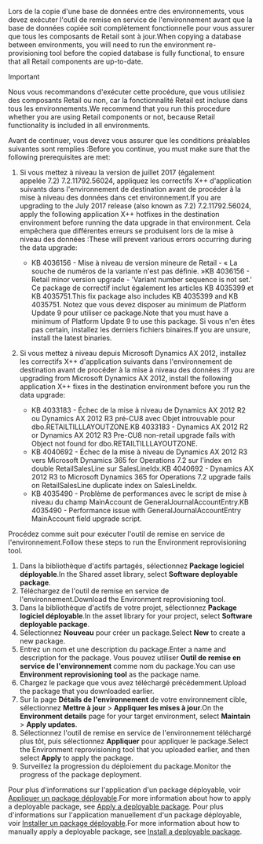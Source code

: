 <span data-ttu-id="13621-101">Lors de la copie d'une base de données entre des environnements, vous devez exécuter l'outil de remise en service de l'environnement avant que la base de données copiée soit complètement fonctionnelle pour vous assurer que tous les composants de Retail sont à jour.</span><span class="sxs-lookup"><span data-stu-id="13621-101">When copying a database between environments, you will need to run the environment re-provisioning tool before the copied database is fully functional, to ensure that all Retail components are up-to-date.</span></span>

> [!IMPORTANT]
> <span data-ttu-id="13621-102">Nous vous recommandons d'exécuter cette procédure, que vous utilisiez des composants Retail ou non, car la fonctionnalité Retail est incluse dans tous les environnements.</span><span class="sxs-lookup"><span data-stu-id="13621-102">We recommend that you run this procedure whether you are using Retail components or not, because Retail functionality is included in all environments.</span></span> 

<span data-ttu-id="13621-103">Avant de continuer, vous devez vous assurer que les conditions préalables suivantes sont remplies :</span><span class="sxs-lookup"><span data-stu-id="13621-103">Before you continue, you must make sure that the following prerequisites are met:</span></span>
1. <span data-ttu-id="13621-104">Si vous mettez à niveau la version de juillet 2017 (également appelée 7.2) 7.2.11792.56024, appliquez les correctifs X++ d'application suivants dans l'environnement de destination avant de procéder à la mise à niveau des données dans cet environnement.</span><span class="sxs-lookup"><span data-stu-id="13621-104">If you are upgrading to the July 2017 release (also known as 7.2) 7.2.11792.56024, apply the following application X++ hotfixes in the destination environment before running the data upgrade in that environment.</span></span> <span data-ttu-id="13621-105">Cela empêchera que différentes erreurs se produisent lors de la mise à niveau des données :</span><span class="sxs-lookup"><span data-stu-id="13621-105">These will prevent various errors occurring during the data upgrade:</span></span>

    - <span data-ttu-id="13621-106">KB 4036156 - Mise à niveau de version mineure de Retail - « La souche de numéros de la variante n'est pas définie. »</span><span class="sxs-lookup"><span data-stu-id="13621-106">KB 4036156 - Retail minor version upgrade - 'Variant number sequence is not set.'</span></span> <span data-ttu-id="13621-107">Ce package de correctif inclut également les articles KB 4035399 et KB 4035751.</span><span class="sxs-lookup"><span data-stu-id="13621-107">This fix package also includes KB 4035399 and KB 4035751.</span></span> <span data-ttu-id="13621-108">Notez que vous devez disposer au minimum de Platform Update 9 pour utiliser ce package.</span><span class="sxs-lookup"><span data-stu-id="13621-108">Note that you must have a minimum of Platform Update 9 to use this package.</span></span> <span data-ttu-id="13621-109">Si vous n'en êtes pas certain, installez les derniers fichiers binaires.</span><span class="sxs-lookup"><span data-stu-id="13621-109">If you are unsure, install the latest binaries.</span></span>
    
2. <span data-ttu-id="13621-110">Si vous mettez à niveau depuis Microsoft Dynamics AX 2012, installez les correctifs X++ d'application suivants dans l'environnement de destination avant de procéder à la mise à niveau des données :</span><span class="sxs-lookup"><span data-stu-id="13621-110">If you are upgrading from Microsoft Dynamics AX 2012, install the following application X++ fixes in the destination environment before you run the data upgrade:</span></span>
    - <span data-ttu-id="13621-111">KB 4033183 - Échec de la mise à niveau de Dynamics AX 2012 R2 ou Dynamics AX 2012 R3 pré-CU8 avec Objet introuvable pour dbo.RETAILTILLLAYOUTZONE.</span><span class="sxs-lookup"><span data-stu-id="13621-111">KB 4033183 - Dynamics AX 2012 R2 or Dynamics AX 2012 R3 Pre-CU8 non-retail upgrade fails with Object not found for dbo.RETAILTILLLAYOUTZONE.</span></span>
    - <span data-ttu-id="13621-112">KB 4040692 - Échec de la mise à niveau de Dynamics AX 2012 R3 vers Microsoft Dynamics 365 for Operations 7.2 sur l'index en double RetailSalesLine sur SalesLineIdx.</span><span class="sxs-lookup"><span data-stu-id="13621-112">KB 4040692 - Dynamics AX 2012 R3 to Microsoft Dynamics 365 for Operations 7.2 upgrade fails on RetailSalesLine duplicate index on SalesLineIdx.</span></span>
    - <span data-ttu-id="13621-113">KB 4035490 - Problème de performances avec le script de mise à niveau du champ MainAccount de GeneralJournalAccountEntry.</span><span class="sxs-lookup"><span data-stu-id="13621-113">KB 4035490 - Performance issue with GeneralJournalAccountEntry MainAccount field upgrade script.</span></span>


<span data-ttu-id="13621-114">Procédez comme suit pour exécuter l'outil de remise en service de l'environnement.</span><span class="sxs-lookup"><span data-stu-id="13621-114">Follow these steps to run the Environment reprovisioning tool.</span></span>

1. <span data-ttu-id="13621-115">Dans la bibliothèque d'actifs partagés, sélectionnez **Package logiciel déployable**.</span><span class="sxs-lookup"><span data-stu-id="13621-115">In the Shared asset library, select **Software deployable package**.</span></span>
2. <span data-ttu-id="13621-116">Téléchargez de l'outil de remise en service de l'environnement.</span><span class="sxs-lookup"><span data-stu-id="13621-116">Download the Environment reprovisioning tool.</span></span>
3. <span data-ttu-id="13621-117">Dans la bibliothèque d'actifs de votre projet, sélectionnez **Package logiciel déployable**.</span><span class="sxs-lookup"><span data-stu-id="13621-117">In the asset library for your project, select **Software deployable package**.</span></span>
4. <span data-ttu-id="13621-118">Sélectionnez **Nouveau** pour créer un package.</span><span class="sxs-lookup"><span data-stu-id="13621-118">Select **New** to create a new package.</span></span>
5. <span data-ttu-id="13621-119">Entrez un nom et une description du package.</span><span class="sxs-lookup"><span data-stu-id="13621-119">Enter a name and description for the package.</span></span> <span data-ttu-id="13621-120">Vous pouvez utiliser **Outil de remise en service de l'environnement** comme nom du package.</span><span class="sxs-lookup"><span data-stu-id="13621-120">You can use **Environment reprovisioning tool** as the package name.</span></span>
6. <span data-ttu-id="13621-121">Chargez le package que vous avez téléchargé précédemment.</span><span class="sxs-lookup"><span data-stu-id="13621-121">Upload the package that you downloaded earlier.</span></span>
7. <span data-ttu-id="13621-122">Sur la page **Détails de l'environnement** de votre environnement cible, sélectionnez **Mettre à jour** > **Appliquer les mises à jour**.</span><span class="sxs-lookup"><span data-stu-id="13621-122">On the **Environment details** page for your target environment, select **Maintain** > **Apply updates**.</span></span>
8. <span data-ttu-id="13621-123">Sélectionnez l'outil de remise en service de l'environnement téléchargé plus tôt, puis sélectionnez **Appliquer** pour appliquer le package.</span><span class="sxs-lookup"><span data-stu-id="13621-123">Select the Environment reprovisioning tool that you uploaded earlier, and then select **Apply** to apply the package.</span></span>
9. <span data-ttu-id="13621-124">Surveillez la progression du déploiement du package.</span><span class="sxs-lookup"><span data-stu-id="13621-124">Monitor the progress of the package deployment.</span></span> 

<span data-ttu-id="13621-125">Pour plus d'informations sur l'application d'un package déployable, voir [Appliquer un package déployable](../deployment/create-apply-deployable-package.md).</span><span class="sxs-lookup"><span data-stu-id="13621-125">For more information about how to apply a deployable package, see [Apply a deployable package](../deployment/create-apply-deployable-package.md).</span></span> <span data-ttu-id="13621-126">Pour plus d'informations sur l'application manuellement d'un package déployable, voir [Installer un package déployable](../deployment/install-deployable-package.md).</span><span class="sxs-lookup"><span data-stu-id="13621-126">For more information about how to manually apply a deployable package, see [Install a deployable package](../deployment/install-deployable-package.md).</span></span>
